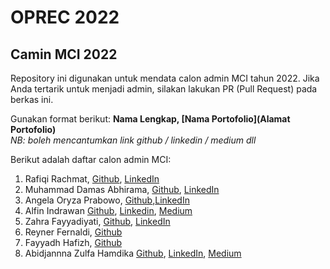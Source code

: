 # OPREC 2022
## Camin MCI 2022

Repository ini digunakan untuk mendata calon admin MCI tahun 2022. Jika Anda tertarik untuk menjadi admin, silakan lakukan PR (Pull Request) pada berkas ini.

Gunakan format berikut:
**Nama Lengkap, [Nama Portofolio](Alamat Portofolio)** <br>
_NB: boleh mencantumkan link github / linkedin / medium dll_

Berikut adalah daftar calon admin MCI:
1. Rafiqi Rachmat, [Github](https://github.com/akunlainfiqi), [LinkedIn](https://www.linkedin.com/in/rafiqirpw/)
2. Muhammad Damas Abhirama, [Github](https://github.com/abhiramadamas), [LinkedIn](https://www.linkedin.com/in/muhammad-damas-abhirama-19495b206/)
3. Angela Oryza Prabowo, [Github](https://github.com/angelaoryza),[LinkedIn](https://www.linkedin.com/in/angela-oryza-351644214/)
4. Alfin Indrawan [Github](https://github.com/AlfinIndrawan), [Linkedin](https://www.linkedin.com/in/alfinindrawan/), [Medium](https://medium.com/@alfinindrawan)
5. Zahra Fayyadiyati, [Github](https://github.com/zahrafayya), [LinkedIn](https://www.linkedin.com/in/zahra-fayyadiyati/)
6. Reyner Fernaldi, [Github](https://github.com/reynerfernaldi)
7. Fayyadh Hafizh, [Github](https://github.com/fydhfzh)
8. Abidjannna Zulfa Hamdika [Github](https://github.com/hufahamdika), [LinkedIn](https://www.linkedin.com/in/abidjannazulfahamdika/), [Medium](https://medium.com/@hansenidden18/extracting-word-embedding-sentence-embedding-from-bert-for-twitter-sentiment-analysis-d728696df8e0)
